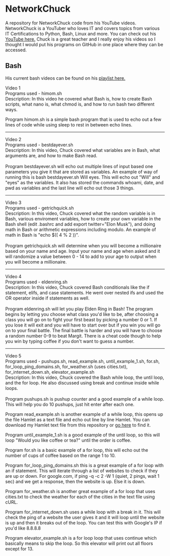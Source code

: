 # NetworkChuck
A repository for NetworkChuck code from his YouTube videos. NetworkChuck is a YouTuber who loves IT and covers topics from various IT Certifications to Python, Bash, Linux and more. You can check out his <a href="https://www.youtube.com/c/NetworkChuck/" target="_blank">YouTube here.</a> Chuck is a great teacher and I really enjoy his videos so I thought I would put his programs on GitHub in one place where they can be accessed. 

## Bash
His current bash videos can be found on his <a href="https://www.youtube.com/playlist?list=PLIhvC56v63IKioClkSNDjW7iz-6TFvLwS" target="_blank">playlist here.</a>

Video 1<br>
Programs used - himom.sh<br>
Description: In this video he covered what Bash is, how to create Bash scripts, what nano is, what chmod is, and how to run bash two different ways.

Program himom.sh is a simple bash program that is used to echo out a few lines of code while using sleep to rest in between echo lines.  
<hr>
Video 2<br>
Programs used - bestdayever.sh<br>
Description: In this video, Chuck covered what variables are in Bash, what arguments are, and how to make Bash read.
<br><br>
Program bestdayever.sh will echo out multiple lines of input based one parameters you give it that are stored as variables. An example of way of running this is bash bestdayever.sh Will eyes. This will echo out "Will" and "eyes" as the variables. It also has stored the commands whoami, date, and pwd as variables and the last line will echo out those 3 things. 
<hr>
Video 3<br>
Programs used - getrichquick.sh<br>
Description: In this video, Chuck covered what the random variable is in Bash, various enviroment variables, how to create your own variable in the Bash shell (edit .bashrc and add export twitter="Elon Musk"), and doing math in Bash or arithmetic expressions including modulo. An example of math in Bash is "echo $(( 4 % 2 ))".
<br><br>
Program getrichquick.sh will determine when you will become a millionaire based on your name and age. Input your name and age when asked and it will randomize a value between 0 - 14 to add to your age to output when you will become a millionaire.
<hr>
Video 4<br>
Programs used - eldenring.sh<br>
Description: In this video, Chuck covered Bash conditionals like the if statement, elifs, and case statements. He went over nested ifs and used the OR operator inside if statements as well. 
<br><br>
Program eldenring.sh will let you play Elden Ring in Bash! The program begins by letting you choose what class you'd like to be, after choosing a class you will go on to fight your first beast by picking a number 0 or 1. If you lose it will exit and you will have to start over but if you win you will go on to your final battle. The final battle is harder and you will have to choose a random number 0-9 to beat Margit. There is a cheat code though to help you win by typing coffee if you don't want to guess a number.
<hr>
Video 5<br>
Programs used - pushups.sh, read_example.sh, until_example_1.sh, for.sh, for_loop_ping_domains.sh, for_weather.sh (uses cities.txt), for_internet_down.sh, elevator_example.sh<br>
Description: In this video, Chuck covered the Bash while loop, the until loop, and the for loop. He also discussed using break and continue inside while loops.
<br><br>
Program pushups.sh is pushup counter and a good example of a while loop. This will help you do 10 pushups, just hit enter after each one. 

Program read_example.sh is another example of a while loop, this opens up the file Hamlet as a text file and echo out line by line Hamlet. You can download my Hamlet text file from this repository or <a href="https://shakespeare.folger.edu/shakespeares-works/hamlet/download/" target="_blank">go here</a> to find it. 

Program until_example_1.sh is a good example of the until loop, so this will loop "Would you like coffee or tea?" until the order is coffee. 

Program for.sh is a basic example of a for loop, this will echo out the number of cups of coffee based on the range 1 to 10.

Program for_loop_ping_domains.sh this is a great example of a for loop with an if statement. This will iterate through a list of websites to check if they are up or down. For google.com, if ping -q -c 2 -W 1 (quiet, 2 pings, wait 1 sec) and we get a response, then the website is up. Else it is down.

Program for_weather.sh is another great example of a for loop that uses cities.txt to check the weather for each of the cities in the text file using cURL.

Program for_internet_down.sh uses a while loop with a break in it. This will check the ping of a website the user gives it and it will loop until the website is up and then it breaks out of the loop. You can test this with Google's IP if you'd like 8.8.8.8

Program elevator_example.sh is a for loop loop that uses continue which basically means to skip the loop. So this elevator will print out all floors except for 13.

